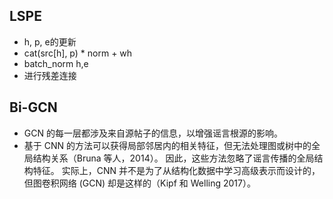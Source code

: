 ## LSPE

- h, p, e的更新
- cat(src[h], p) * norm + wh
- batch_norm h,e
- 进行残差连接

## Bi-GCN

- GCN 的每一层都涉及来自源帖子的信息，以增强谣言根源的影响。
- 基于 CNN 的方法可以获得局部邻居内的相关特征，但无法处理图或树中的全局结构关系（Bruna 等人，2014）。 因此，这些方法忽略了谣言传播的全局结构特征。 实际上，CNN 并不是为了从结构化数据中学习高级表示而设计的，但图卷积网络 (GCN) 却是这样的（Kipf 和 Welling 2017）。